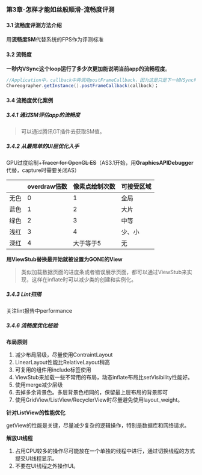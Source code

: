 ### 第3章-怎样才能如丝般顺滑-流畅度评测

#### 3.1 流畅度评测方法介绍

用**流畅度SM**代替系统的FPS作为评测标准

#### 3.2 流畅度

**一秒内VSync这个loop运行了多少次更加能说明当前app的流畅程度**。

```java
//Application中，callback中再调用postFrameCallback，因为这是只是下一帧VSync时触发，所以需要再callback中继续调用。
Choreographer.getInstance().postFrameCallback(callback)；
```

#### 3.4 流畅度优化案例

##### 3.4.1 通过SM评估app的流畅度

> 可以通过腾讯GT插件去获取SM值。

##### 3.4.2 从最简单的UI层优化入手

GPU过度绘制+~~Tracer for OpenGL ES~~（AS3.1开始，用**GraphicsAPIDebugger**代替，capture时需要关闭AS）

|      | overdraw倍数 | 像素点绘制次数 | 可接受区域 |
| ---- | ------------ | -------------- | ---------- |
| 无色 | 0            | 1              | 全局       |
| 蓝色 | 1            | 2              | 大片       |
| 绿色 | 2            | 3              | 中等       |
| 浅红 | 3            | 4              | 少、小     |
| 深红 | 4            | 大于等于5      | 无         |

**用ViewStub替换最开始就被设置为GONE的View**

> 类似加载数据页面的进度条或者错误展示页面，都可以通过ViewStub来实现，这样在inflate时可以减少类的创建和实例化。

##### 3.4.3 Lint扫描

关注lint报告中performance

##### 3.4.6 流畅度优化经验

**布局原则**

1. 减少布局层级，尽量使用ContraintLayout
2. LinearLayout性能比RelativeLayout稍高
3. 可复用的组件用include标签使用
4. ViewStub来加载一些不常用的布局，动态inflate布局比setVisibility性能好。
5. 使用merge减少层级
6. 去掉多余背景色。多层背景色相同的，保留最上层布局的背景即可
7. 使用GridView/ListView/RecyclerView时尽量避免使用layout_weight。

**针对ListView的性能优化**

getView的性能是关键，尽量减少复杂的逻辑操作，特别是数据库和网络请求。

**解放UI线程**

1. 占用CPU较多的操作尽可能放在一个单独的线程中进行，通过切换线程的方式提交UI线程显示。
2. 不要在UI线程之外操作UI。